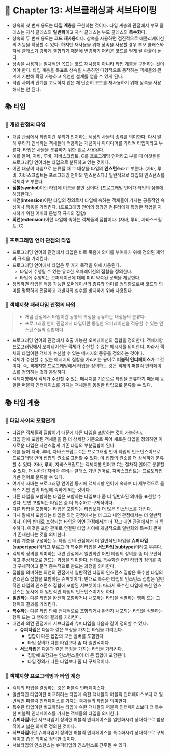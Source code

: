 # 🌈 Chapter 13: 서브클래싱과 서브타이핑
- 상속의 첫 번째 용도는 **타입 계층**을 구현하는 것이다. 타입 계층의 관점에서 부모 클래스는 자식 클래스의 **일반화**이고 자식 클래스는 부모 클래스의 **특수화**다.
- 상속의 두 번째 용도는 **코드 재사용**이다. 상속을 사용하면 점진적으로 애플리케이션의 기능을 확장할 수 있다. 하지만 재사용을 위해 상속을 사용할 경우 부모 클래스와 자식 클래스가 강하게 결합되기 때문에 변경하기 어려운 코드를 얻게 될 확률이 높다.
- 상속을 사용하는 일차적인 목표는 코드 재사용이 아니라 타입 계층을 구현하는 것이어야 한다. 타입 계층을 목표로 상속을 사용하면 다형적으로 동작하는 객체들의 관계에 기반해 확장 가능하고 유연한 설계를 얻을 수 있게 된다.
- 타입 사이의 관계를 고료하지 않은 채 단순히 코드를 재사용하기 위해 상속을 사용해서는 안 된다.

## 📚 타입

### 🎈 개념 관점의 타입
- 개념 관점에서 타입이란 우리가 인지하는 세상의 사물의 종류를 의미한다. 다시 말해 우리가 인식하는 객체들에 적용하는 개념이나 아이디어를 가리켜 타입이라고 부른다. 타입은 사물을 분류하기 위한 틀로 사용된다.
- 예를 들어, 자바, 루비, 자바스크립트, C를 프로그래밍 언어라고 부를 때 이것들을 프로그래밍 언어라는 타입으로 분류하고 있는 것이다.
- 어떤 대상이 타입으로 분류될 때 그 대상을 타입의 **인스턴스**라고 부른다. (자바, 루비, 자바스크립트는 프로그래밍 언어의 인스턴스다.) 일반적으로 타입의 인스턴스를 객체라고 부른다.
- **심볼**(**symbol**)이란 타입에 이름을 붙인 것이다. (프로그래밍 언어가 타입의 심볼에 해당한다.)
- **내연**(**intension**)이란 타입의 정의로서 타입에 속하는 객체들이 가지는 공통적인 속성이나 행동을 가리킨다. (프로그래밍 언어의 정의인 컴퓨터에게 특정한 작업을 지시하기 위한 어휘와 문법적 규칙의 집합)
- **외연**(**extension**)이란 타입에 속하는 객체들의 집합이다. (자바, 루비, 자바스크립트, C)

### 🎈 프로그래밍 언어 관점의 타입
- 프로그래밍 언어의 관점에서 타입은 비트 묶음에 의미를 부여하기 위해 정의된 제약과 규칙을 가리킨다.
- 프로그래밍 언어에서 타입은 두 가지 목적을 위해 사용된다.
  - 타입에 수행될 수 있는 유효한 오퍼레이션의 집합을 정의한다.
  - 타입에 수행되는 오퍼레이션에 대해 미리 약속된 문맥을 제공한다.
- 정리하면 타입은 적용 가능한 오퍼레이션의 종류와 의미를 정의함으로써 코드의 의미를 명확하게 전달하고 개발자의 실수를 방지하기 위해 사용된다.

### 🎈 객체지향 패러다임 관점의 타입

> - 개념 관점에서 타입이란 공통의 특징을 공유하는 대상들의 분류다.
> - 프로그래밍 언어 관점에서 타입이란 동일한 오퍼레이션을 적용할 수 있는 인스턴스들의 집합이다.

- 프로그래밍 언어의 관점에서 호출 가능한 오퍼레이션의 집합을 정의한다. 객체지향 프로그래밍에서 오퍼레이션은 객체가 수신할 수 있는 메시지를 의미한다. 따라서 객체의 타입이란 객체가 수신할 수 있는 메시지의 종류를 정의하는 것이다.
- 객체가 수신할 수 있는 메시지의 집합을 가리키는 용어로 **퍼블릭 인터페이스**가 그것이다. 즉, 객체지향 프로그래밍에서 타입을 정의하는 것은 객체의 퍼블릭 인터페이스를 정의하는 것과 동일하다.
- 객체지향에서 객체가 수신할 수 있는 메시지를 기준으로 타입을 분류하기 때문에 동일한 퍼블릭 인터페이스를 가지는 객체들은 동일한 타입으로 분류할 수 있다.

## 📚 타입 계층

### 🎈 타입 사이의 포함관계
- 타입은 객체들의 집합이기 때문에 다른 타입을 포함하는 것이 가능하다.
- 타입 안에 포함된 객체들을 좀 더 상세한 기준으로 묶어 새로운 타입을 정의하면 이 새로운 타입은 자연스럽게 기존 타입의 부분집합이 된다.
- 예를 들어 자바, 루비, 자바스크립트 C는 프로그래밍 언어 타입의 인스턴스이므로 프로그래밍 언어 집합의 원소로 표현할 수 있다. 이 집합의 원소를 더 상세하게 분류할 수 있다. 자바, 루비, 자바스크립트는 객체지향 언어고 C는 절차적 언어로 분류할 수 있다. 더 나아가 자바와 루비는 클래스 기반 언어로, 자바스크립트는 프로토타입 기반 언어로 분류할 수 있다.
- 여기서 자바는 프로그래밍 언어인 동시에 객체지향 언어에 속하며 더 세부적으로 클래스 기반 언어 타입에 속하게 되는 것이다.
- 다른 타입을 포함하는 타입은 포함하는 타입보다 좀 더 일반화된 의미를 표현할 수 있다. 반면 포함되는 타입은 좀 더 특수하고 구체적이다.
- 다른 타입을 포함하는 타입은 포함되는 타입보다 더 많은 인스턴스를 가진다.
- 다시 말해서 포함되는 타입은 외연 관점에서는 더 크고 내연 관점에서는 더 일반적이다. 이와 반대로 포함되는 타입은 외연 관점에서는 더 작고 내연 관점에서는 더 특수하다. 이것은 포함 관계로 연결된 타입 사이에 개념적으로 일반화와 특수화 관계가 존재한다는 것을 의미한다.
- 타입 계층을 구성하는 두 타입 간의 관점에서 더 일반적인 타입을 **슈퍼타입**(**supertype**)이라고 부르고 더 특수한 타입을 **서브타입**(**subtype**)이라고 부른다.
- 객체의 정의를 의미하는 내연 관점에서 일반화란 어떤 타입의 정의를 좀 더 보편적이고 추상적으로 만드는 과정을 의미한다. 반대로 특수화란 어떤 타입의 정의를 좀 더 구체적이고 문맥 종속적으로 만드는 과정을 의미한다.
- 집합을 의미하는 외연의 관점에서 일반적인 타입의 인스턴스 집합은 특수한 타입의 인스턴스 집합을 포함하는 슈퍼셋이다. 반대로 특수한 타입의 인스턴스 집합은 일반적인 타입의 인스턴스 집합에 포함된 서브셋이다. 따라서 특수한 타입에 속한 인스턴스는 동시에 더 일반적인 타입의 인스턴스이기도 하다.
- **일반화**는 다른 타입을 완전히 포함하거나 내포하는 타입을 식별하는 행위 또는 그 행위의 결과를 가리킨다.
- **특수화**는 다른 타입 안에 전체적으로 포함되거나 완전히 내포되는 타입을 식별하는 행위 또는 그 행위의 결과를 가리킨다.
- 내연과 외연 관점에서 서브타입과 슈퍼타입을 다음과 같이 정의할 수 있다.
  - **슈퍼타입**은 다음과 같은 특징을 가지는 타입을 가리킨다.
    - 집합이 다른 집합의 모든 멤버를 포함한다.
    - 타입 정의가 다른 타입보다 좀 더 일반적이다.
  - **서브타입**은 다음과 같은 특징을 가지는 타입을 가리킨다.
    - 집합에 포함되는 인스턴스들이 더 큰 집합에 포함된다.
    - 타입 정의가 다른 타입보다 좀 더 구체적이다.

### 🎈 객체지향 프로그래밍과 타입 계층
- 객체의 타입을 결정하는 것은 퍼블릭 인터페이스다.
- 일반적인 타입이란 비교하려는 타입에 속한 객체들의 퍼블릭 인터페이스보다 더 일반적인 퍼블릭 인터페이스를 가지는 객체들의 타입을 의미한다.
- 특수한 타입이란 비교하려는 타입에 속한 객체들의 퍼블릭 인터페이스보다 더 특수한 퍼블릭 인터페이스를 가지는 객체들의 타입을 의미한다.
- **슈퍼타입**이란 서브타입이 정의한 퍼블릭 인터페이스를 일반화시켜 상대적으로 범용적이고 넓은 의미로 정의한 것이다.
- **서브타입**이란 슈퍼타입이 정의한 퍼블릭 인터페이스를 특수화시켜 상대적으로 구체적이고 좁은 의미로 정의한 것이다.
- 서브타입의 인스턴스는 슈퍼타입의 인스턴스로 간주될 수 있다.